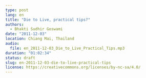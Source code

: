 ```yaml
---
type: post
lang: en
title: "Die to Live, practical tips?"
authors:
  - Bhakti Sudhir Goswami
date: "2011-12-03"
location: Chiang Mai, Thailand
audio:
  file: en_2011-12-03_Die_to_Live_Practical_Tips.mp3
duration: "01:02:34"
status: draft
slug: en-2011-12-03-die-to-live-practical-tips
license: https://creativecommons.org/licenses/by-nc-sa/4.0/
---
```


